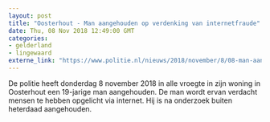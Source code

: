 ```yaml
---
layout: post
title: "Oosterhout - Man aangehouden op verdenking van internetfraude"
date: Thu, 08 Nov 2018 12:49:00 GMT
categories: 
- gelderland 
- lingewaard 
externe_link: "https://www.politie.nl/nieuws/2018/november/8/08-man-aangehouden-op-verdenking-van-internetfraude.html"
---
```


De politie heeft donderdag 8 november 2018 in alle vroegte in zijn woning in Oosterhout een 19-jarige man aangehouden. De man wordt ervan verdacht mensen te hebben opgelicht via internet. Hij is na onderzoek buiten heterdaad aangehouden.
